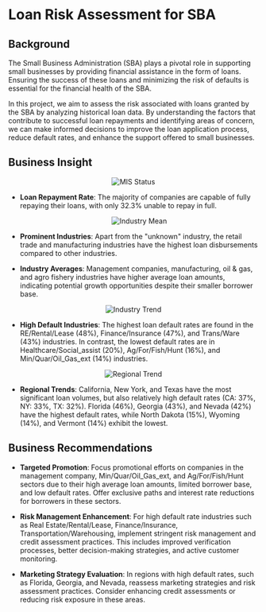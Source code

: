 # Loan Risk Assessment for SBA

## Background

The Small Business Administration (SBA) plays a pivotal role in supporting small businesses by providing financial assistance in the form of loans. Ensuring the success of these loans and minimizing the risk of defaults is essential for the financial health of the SBA.

In this project, we aim to assess the risk associated with loans granted by the SBA by analyzing historical loan data. By understanding the factors that contribute to successful loan repayments and identifying areas of concern, we can make informed decisions to improve the loan application process, reduce default rates, and enhance the support offered to small businesses.

## Business Insight
<p align="center">
  <img src="https://github.com/Ilhamshuu/Loan-Risk-Assesment/assets/130891104/966d6537-ed69-42dc-8a6c-6836b273893e" alt="MIS Status">
</p>

- **Loan Repayment Rate**: The majority of companies are capable of fully repaying their loans, with only 32.3% unable to repay in full.

  <p align="center">
  <img src="https://github.com/Ilhamshuu/Loan-Risk-Assesment/assets/130891104/786710d6-b0d9-467f-b62d-e5565f0e9a86" alt="Industry Mean">
</p>

- **Prominent Industries**: Apart from the "unknown" industry, the retail trade and manufacturing industries have the highest loan disbursements compared to other industries.

- **Industry Averages**: Management companies, manufacturing, oil & gas, and agro fishery industries have higher average loan amounts, indicating potential growth opportunities despite their smaller borrower base.

 <p align="center">
  <img src="https://github.com/Ilhamshuu/Loan-Risk-Assesment/assets/130891104/188be278-441d-486a-8959-20f1373a8927" alt="Industry Trend">
</p>

- **High Default Industries**: The highest loan default rates are found in the RE/Rental/Lease (48%), Finance/Insurance (47%), and Trans/Ware (43%) industries. In contrast, the lowest default rates are in Healthcare/Social_assist (20%), Ag/For/Fish/Hunt (16%), and Min/Quar/Oil_Gas_ext (14%) industries.

<p align="center">
  <img src="https://github.com/Ilhamshuu/Loan-Risk-Assesment/assets/130891104/30ca0829-fa82-47b3-8a56-e3ad04f35636" alt="Regional Trend">
</p>

- **Regional Trends**: California, New York, and Texas have the most significant loan volumes, but also relatively high default rates (CA: 37%, NY: 33%, TX: 32%). Florida (46%), Georgia (43%), and Nevada (42%) have the highest default rates, while North Dakota (15%), Wyoming (14%), and Vermont (14%) exhibit the lowest.

## Business Recommendations

- **Targeted Promotion**: Focus promotional efforts on companies in the management company, Min/Quar/Oil_Gas_ext, and Ag/For/Fish/Hunt sectors due to their high average loan amounts, limited borrower base, and low default rates. Offer exclusive paths and interest rate reductions for borrowers in these sectors.

- **Risk Management Enhancement**: For high default rate industries such as Real Estate/Rental/Lease, Finance/Insurance, Transportation/Warehousing, implement stringent risk management and credit assessment practices. This includes improved verification processes, better decision-making strategies, and active customer monitoring.

- **Marketing Strategy Evaluation**: In regions with high default rates, such as Florida, Georgia, and Nevada, reassess marketing strategies and risk assessment practices. Consider enhancing credit assessments or reducing risk exposure in these areas.

